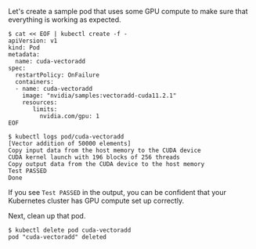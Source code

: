 Let's create a sample pod that uses some GPU compute to make sure that everything is working as expected.

```console
$ cat << EOF | kubectl create -f -
apiVersion: v1
kind: Pod
metadata:
  name: cuda-vectoradd
spec:
  restartPolicy: OnFailure
  containers:
  - name: cuda-vectoradd
    image: "nvidia/samples:vectoradd-cuda11.2.1"
    resources:
       limits:
         nvidia.com/gpu: 1
EOF
```

```console
$ kubectl logs pod/cuda-vectoradd
[Vector addition of 50000 elements]
Copy input data from the host memory to the CUDA device
CUDA kernel launch with 196 blocks of 256 threads
Copy output data from the CUDA device to the host memory
Test PASSED
Done
```

If you see `Test PASSED` in the output, you can be confident that your Kubernetes cluster has GPU compute set up correctly.

Next, clean up that pod.

```console
$ kubectl delete pod cuda-vectoradd
pod "cuda-vectoradd" deleted
```